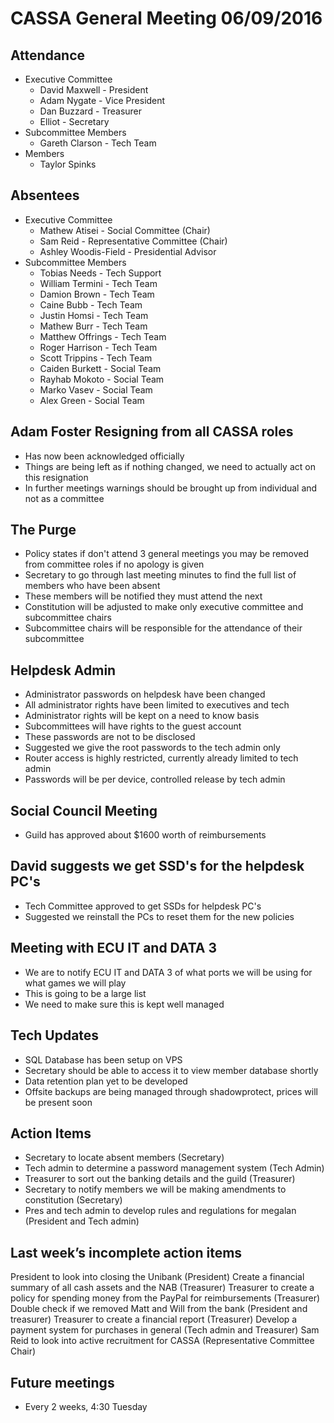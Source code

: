 CASSA General Meeting 06/09/2016
====================================
Attendance
----------
* Executive Committee
    * David Maxwell - President 
    * Adam Nygate - Vice President
    * Dan Buzzard - Treasurer
    * Elliot - Secretary
* Subcommittee Members
	* Gareth Clarson - Tech Team
* Members
	* Taylor Spinks

Absentees
---------
* Executive Committee
	* Mathew Atisei - Social Committee (Chair)
	* Sam Reid - Representative Committee (Chair)
	* Ashley Woodis-Field - Presidential Advisor
* Subcommittee Members
	* Tobias Needs - Tech Support
	* William Termini - Tech Team 
	* Damion Brown - Tech Team 
	* Caine Bubb - Tech Team 
	* Justin Homsi - Tech Team 
	* Mathew Burr - Tech Team 
	* Matthew Offrings - Tech Team
	* Roger Harrison - Tech Team 
	* Scott Trippins - Tech Team 
	* Caiden Burkett - Social Team
	* Rayhab Mokoto - Social Team
	* Marko Vasev - Social Team
	* Alex Green - Social Team


Adam Foster Resigning from all CASSA roles
--------------
* Has now been acknowledged officially
* Things are being left as if nothing changed, we need to actually act on this resignation
* In further meetings warnings should be brought up from individual and not as a committee

The Purge
---------
* Policy states if don't attend 3 general meetings you may be removed from committee roles if no apology is given
* Secretary to go through last meeting minutes to find the full list of members who have been absent
* These members will be notified they must attend the next
* Constitution will be adjusted to make only executive committee and subcommittee chairs
* Subcommittee chairs will be responsible for the attendance of their subcommittee

Helpdesk Admin
--------------
* Administrator passwords on helpdesk have been changed
* All administrator rights have been limited to executives and tech
* Administrator rights will be kept on a need to know basis
* Subcommittees will have rights to the guest account
* These passwords are not to be disclosed
* Suggested we give the root passwords to the tech admin only
* Router access is highly restricted, currently already limited to tech admin
* Passwords will be per device, controlled release by tech admin

Social Council Meeting
---------------------
* Guild has approved about $1600 worth of reimbursements

David suggests we get SSD's for the helpdesk PC's
--------------------------------------------
* Tech Committee approved to get SSDs for helpdesk PC's
* Suggested we reinstall the PCs to reset them for the new policies

Meeting with ECU IT and DATA 3
------------
* We are to notify ECU IT and DATA 3 of what ports we will be using for what games we will play
* This is going to be a large list
* We need to make sure this is kept well managed

Tech Updates
------------
* SQL Database has been setup on VPS
* Secretary should be able to access it to view member database shortly
* Data retention plan yet to be developed
* Offsite backups are being managed through shadowprotect, prices will be present soon

Action Items
-----------
* Secretary to locate absent members (Secretary)
* Tech admin to determine a password management system (Tech Admin)
* Treasurer to sort out the banking details and the guild (Treasurer)
* Secretary to notify members we will be making amendments to constitution (Secretary)
* Pres and tech admin to develop rules and regulations for megalan (President and Tech admin)

Last week’s incomplete action items
------------------------

President to look into closing the Unibank (President)
Create a financial summary of all cash assets and the NAB (Treasurer)
Treasurer to create a policy for spending money from the PayPal for reimbursements (Treasurer)
Double check if we removed Matt and Will from the bank (President and treasurer)
Treasurer to create a financial report (Treasurer)
Develop a payment system for purchases in general (Tech admin and Treasurer)
Sam Reid to look into active recruitment for CASSA (Representative Committee Chair)



Future meetings
--------------
* Every 2 weeks, 4:30 Tuesday
